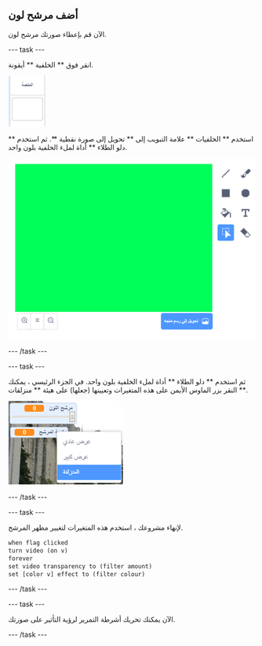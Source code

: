 ## أضف مرشح لون

الآن قم بإعطاء صورتك مرشح لون.

--- task ---

انقر فوق ** الخلفية ** أيقونة.

![صورة تظهر أيقونة المسرح](images/stage.png)

استخدم ** الخلفيات ** علامة التبويب إلى ** تحويل إلى صورة نقطية **. ثم استخدم ** دلو الطلاء ** أداة لملء الخلفية بلون واحد.

![صورة توضح الخلفية المملوءة للمسرح](images/paint-bucket.png)

--- /task ---

--- task ---

ثم استخدم ** دلو الطلاء ** أداة لملء الخلفية بلون واحد. في الجزء الرئيسي ، يمكنك النقر بزر الماوس الأيمن على هذه المتغيرات وتعيينها (جعلها) على هيئة ** منزلقات **.

![صورة توضح المتغيرات التي يتم تغييرها إلى أشرطة التمرير](images/sliders.png)

--- /task ---

--- task ---

لإنهاء مشروعك ، استخدم هذه المتغيرات لتغيير مظهر المرشح.

```blocks3
when flag clicked
turn video (on v)
forever
set video transparency to (filter amount)
set [color v] effect to (filter colour)
```

--- /task ---

--- task ---

الآن يمكنك تحريك أشرطة التمرير لرؤية التأثير على صورتك.

--- /task ---




